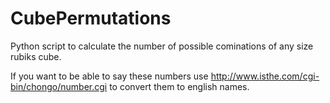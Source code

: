 # CubePermutations
Python script to calculate the number of possible cominations of any size rubiks cube.

If you want to be able to say these numbers use http://www.isthe.com/cgi-bin/chongo/number.cgi to convert them to english names.
